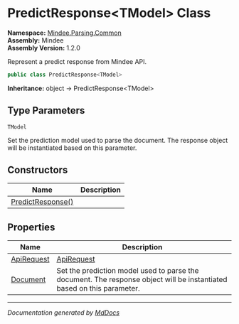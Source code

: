 ﻿<!--  
  <auto-generated>   
    The contents of this file were generated by a tool.  
    Changes to this file may be list if the file is regenerated  
  </auto-generated>   
-->

# PredictResponse\<TModel\> Class

**Namespace:** [Mindee.Parsing.Common](../index.md)  
**Assembly:** Mindee  
**Assembly Version:** 1.2.0

Represent a predict response from Mindee API.

```csharp
public class PredictResponse<TModel>
```

**Inheritance:** object → PredictResponse\<TModel\>

## Type Parameters

`TModel`

Set the prediction model used to parse the document.             The response object will be instantiated based on this parameter.

## Constructors

| Name                                       | Description |
| ------------------------------------------ | ----------- |
| [PredictResponse()](constructors/index.md) |             |

## Properties

| Name                                   | Description                                                                                                            |
| -------------------------------------- | ---------------------------------------------------------------------------------------------------------------------- |
| [ApiRequest](properties/ApiRequest.md) | [ApiRequest](../ApiRequest/index.md)                                                                                   |
| [Document](properties/Document.md)     | Set the prediction model used to parse the document. The response object will be instantiated based on this parameter. |

___

*Documentation generated by [MdDocs](https://github.com/ap0llo/mddocs)*
